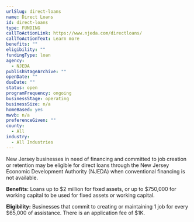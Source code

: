 ```yaml
---
urlSlug: direct-loans
name: Direct Loans
id: direct-loans
type: FUNDING
callToActionLink: https://www.njeda.com/directloans/
callToActionText: Learn more
benefits: ""
eligibility: ""
fundingType: loan
agency:
  - NJEDA
publishStageArchive: ""
openDate: ""
dueDate: ""
status: open
programFrequency: ongoing
businessStage: operating
businessSize: n/a
homeBased: yes
mwvb: n/a
preferenceGiven: ""
county:
  - All
industry:
  - All Industries
---
```

New Jersey businesses in need of financing and committed to job creation or retention may be eligible for direct loans through the New Jersey Economic Development Authority (NJEDA) when conventional financing is not available.

**Benefits:** Loans up to $2 million for fixed assets, or up to $750,000 for working capital to be used for fixed assets or working capital.

**Eligibility:** Businesses that commit to creating or maintaining 1 job for every $65,000 of assistance. There is an application fee of $1K.